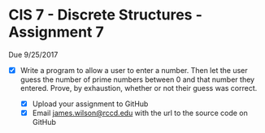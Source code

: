 # CIS 7 - Discrete Structures - Assignment 7
Due 9/25/2017

  - [X] Write a program to allow a user to enter a number.  Then let the user guess the number of prime numbers between 0 and that number they entered.  Prove, by exhaustion, whether or not their guess was correct.
  
	- [X]  Upload your assignment to GitHub
	- [X]  Email james.wilson@rccd.edu with the url to the source code on GitHub	